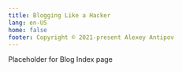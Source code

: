 ```yaml
---
title: Blogging Like a Hacker
lang: en-US
home: false
footer: Copyright © 2021-present Alexey Antipov
---
```


<div class="mt-2">
Placeholder for Blog Index page
</div>
